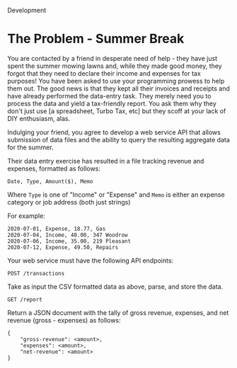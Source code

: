 Development
# The Problem - Summer Break

You are contacted by a friend in desperate need of help - they have just spent the summer mowing lawns and, while they made good money, they forgot that they need to declare their income and expenses for tax purposes! You have been asked to use your programming prowess to help them out. The good news is that they kept all their invoices and receipts and have already performed the data-entry task. They merely need you to process the data and yield a tax-friendly report. You ask them why they don't just use [a spreadsheet, Turbo Tax, etc] but they scoff at your lack of DIY enthusiasm, alas.

Indulging your friend, you agree to develop a web service API that allows submission of data files and the ability to query the resulting aggregate data for the summer.

Their data entry exercise has resulted in a file tracking revenue and expenses, formatted as follows:

`Date, Type, Amount($), Memo`

Where `Type` is one of "Income" or "Expense" and `Memo` is either an expense category or job address (both just strings)

For example:
```
2020-07-01, Expense, 18.77, Gas
2020-07-04, Income, 40.00, 347 Woodrow
2020-07-06, Income, 35.00, 219 Pleasant
2020-07-12, Expense, 49.50, Repairs
```

Your web service must have the following API endpoints:

`POST /transactions`

Take as input the CSV formatted data as above, parse, and store the data.

`GET /report`

Return a JSON document with the tally of gross revenue, expenses, and net revenue (gross - expenses) as follows:

```
{
    "gross-revenue": <amount>,
    "expenses": <amount>,
    "net-revenue": <amount>
}
```
